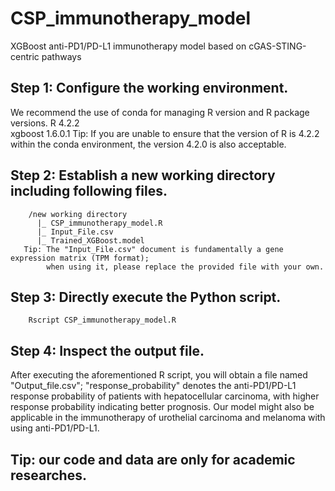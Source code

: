 # CSP_immunotherapy_model
XGBoost anti-PD1/PD-L1 immunotherapy model based on cGAS-STING-centric pathways
## Step 1: Configure  the  working  environment.
We recommend the use of conda for managing R version and R package versions.
        R 4.2.2  
        xgboost 1.6.0.1 
        Tip: If you are unable to ensure that the version of R is 4.2.2 within the conda environment, the version 4.2.0 is also acceptable.
## Step 2: Establish a new working directory including following files.
        /new working directory  
          |_ CSP_immunotherapy_model.R  
          |_ Input_File.csv  
          |_ Trained_XGBoost.model   
       Tip: The "Input_File.csv" document is fundamentally a gene expression matrix (TPM format);     
            when using it, please replace the provided file with your own.  
## Step 3: Directly execute the Python script.
        Rscript CSP_immunotherapy_model.R  
## Step 4: Inspect the output file.
After executing the aforementioned R script, you will obtain a file named "Output_file.csv"; "response_probability" denotes the anti-PD1/PD-L1 response probability of patients with hepatocellular carcinoma, with higher response probability indicating better prognosis. Our model might also be applicable in the immunotherapy of urothelial  carcinoma and melanoma with using anti-PD1/PD-L1.







  

## Tip: our code and data are only for academic researches.


